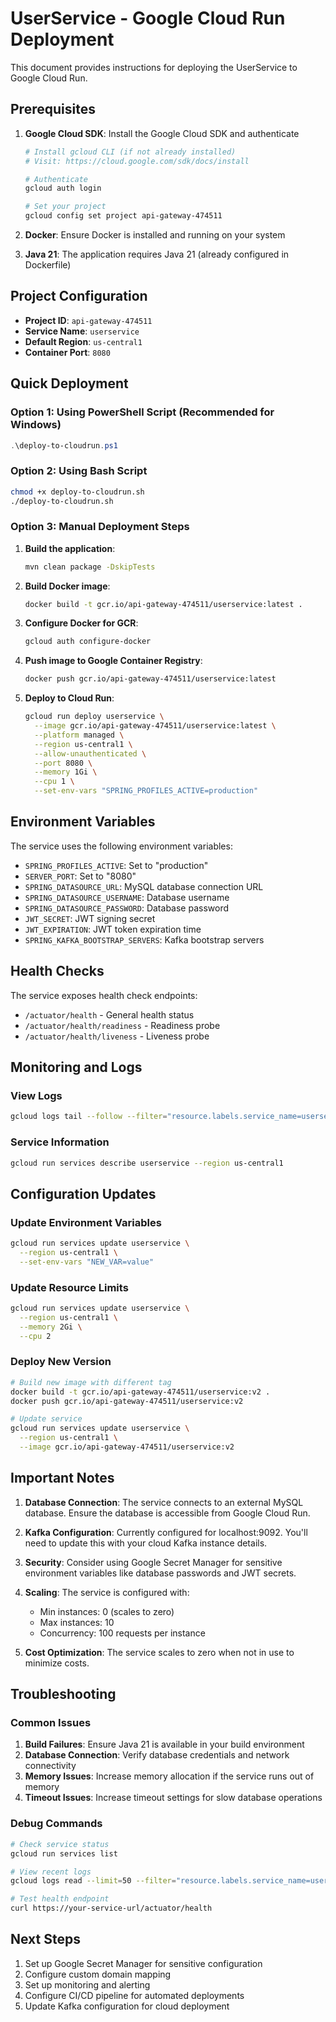 # UserService - Google Cloud Run Deployment

This document provides instructions for deploying the UserService to Google Cloud Run.

## Prerequisites

1. **Google Cloud SDK**: Install the Google Cloud SDK and authenticate
   ```bash
   # Install gcloud CLI (if not already installed)
   # Visit: https://cloud.google.com/sdk/docs/install
   
   # Authenticate
   gcloud auth login
   
   # Set your project
   gcloud config set project api-gateway-474511
   ```

2. **Docker**: Ensure Docker is installed and running on your system

3. **Java 21**: The application requires Java 21 (already configured in Dockerfile)

## Project Configuration

- **Project ID**: `api-gateway-474511`
- **Service Name**: `userservice`
- **Default Region**: `us-central1`
- **Container Port**: `8080`

## Quick Deployment

### Option 1: Using PowerShell Script (Recommended for Windows)
```powershell
.\deploy-to-cloudrun.ps1
```

### Option 2: Using Bash Script
```bash
chmod +x deploy-to-cloudrun.sh
./deploy-to-cloudrun.sh
```

### Option 3: Manual Deployment Steps

1. **Build the application**:
   ```bash
   mvn clean package -DskipTests
   ```

2. **Build Docker image**:
   ```bash
   docker build -t gcr.io/api-gateway-474511/userservice:latest .
   ```

3. **Configure Docker for GCR**:
   ```bash
   gcloud auth configure-docker
   ```

4. **Push image to Google Container Registry**:
   ```bash
   docker push gcr.io/api-gateway-474511/userservice:latest
   ```

5. **Deploy to Cloud Run**:
   ```bash
   gcloud run deploy userservice \
     --image gcr.io/api-gateway-474511/userservice:latest \
     --platform managed \
     --region us-central1 \
     --allow-unauthenticated \
     --port 8080 \
     --memory 1Gi \
     --cpu 1 \
     --set-env-vars "SPRING_PROFILES_ACTIVE=production"
   ```

## Environment Variables

The service uses the following environment variables:

- `SPRING_PROFILES_ACTIVE`: Set to "production"
- `SERVER_PORT`: Set to "8080"
- `SPRING_DATASOURCE_URL`: MySQL database connection URL
- `SPRING_DATASOURCE_USERNAME`: Database username
- `SPRING_DATASOURCE_PASSWORD`: Database password
- `JWT_SECRET`: JWT signing secret
- `JWT_EXPIRATION`: JWT token expiration time
- `SPRING_KAFKA_BOOTSTRAP_SERVERS`: Kafka bootstrap servers

## Health Checks

The service exposes health check endpoints:
- `/actuator/health` - General health status
- `/actuator/health/readiness` - Readiness probe
- `/actuator/health/liveness` - Liveness probe

## Monitoring and Logs

### View Logs
```bash
gcloud logs tail --follow --filter="resource.labels.service_name=userservice"
```

### Service Information
```bash
gcloud run services describe userservice --region us-central1
```

## Configuration Updates

### Update Environment Variables
```bash
gcloud run services update userservice \
  --region us-central1 \
  --set-env-vars "NEW_VAR=value"
```

### Update Resource Limits
```bash
gcloud run services update userservice \
  --region us-central1 \
  --memory 2Gi \
  --cpu 2
```

### Deploy New Version
```bash
# Build new image with different tag
docker build -t gcr.io/api-gateway-474511/userservice:v2 .
docker push gcr.io/api-gateway-474511/userservice:v2

# Update service
gcloud run services update userservice \
  --region us-central1 \
  --image gcr.io/api-gateway-474511/userservice:v2
```

## Important Notes

1. **Database Connection**: The service connects to an external MySQL database. Ensure the database is accessible from Google Cloud Run.

2. **Kafka Configuration**: Currently configured for localhost:9092. You'll need to update this with your cloud Kafka instance details.

3. **Security**: Consider using Google Secret Manager for sensitive environment variables like database passwords and JWT secrets.

4. **Scaling**: The service is configured with:
   - Min instances: 0 (scales to zero)
   - Max instances: 10
   - Concurrency: 100 requests per instance

5. **Cost Optimization**: The service scales to zero when not in use to minimize costs.

## Troubleshooting

### Common Issues

1. **Build Failures**: Ensure Java 21 is available in your build environment
2. **Database Connection**: Verify database credentials and network connectivity
3. **Memory Issues**: Increase memory allocation if the service runs out of memory
4. **Timeout Issues**: Increase timeout settings for slow database operations

### Debug Commands
```bash
# Check service status
gcloud run services list

# View recent logs
gcloud logs read --limit=50 --filter="resource.labels.service_name=userservice"

# Test health endpoint
curl https://your-service-url/actuator/health
```

## Next Steps

1. Set up Google Secret Manager for sensitive configuration
2. Configure custom domain mapping
3. Set up monitoring and alerting
4. Configure CI/CD pipeline for automated deployments
5. Update Kafka configuration for cloud deployment